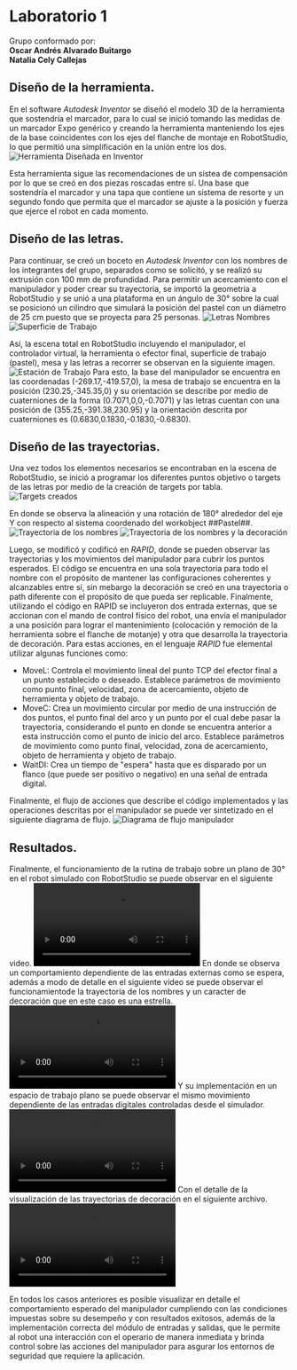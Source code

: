 # Laboratorio 1


Grupo conformado por:\
**Oscar Andrés Alvarado Buitargo**\
**Natalia Cely Callejas**

## Diseño de la herramienta.

En el software *Autodesk Inventor* se diseñó el modelo 3D de la herramienta que sostendría el marcador, para lo cual se inició tomando las medidas de un marcador Expo genérico y creando la herramienta manteniendo los ejes de la base coincidentes con los ejes del flanche de montaje en RobotStudio, lo que permitió una simplificación en la unión entre los dos.\
![Herramienta Diseñada en Inventor](Multimedia/Herramienta.jpeg)

Esta herramienta sigue las recomendaciones de un sistea de compensación por lo que se creó en dos piezas roscadas entre sí. Una base que sostendría el marcador y una tapa que contiene un sistema de resorte y un segundo fondo que permita que el marcador se ajuste a la posición y fuerza que ejerce el robot en cada momento.

## Diseño de las letras.

Para continuar, se creó un boceto en *Autodesk Inventor* con los nombres de los integrantes del grupo, separados como se solicitó, y se realizó su extrusión con 100 mm de profundidad. Para permitir un acercamiento con el manipulador y poder crear su trayectoria, se importó la geometria a RobotStudio y se unió a una plataforma en un ángulo de 30° sobre la cual se posicionó un cilindro que simulará la posición del pastel con un diámetro de 25 cm puesto que se proyecta para 25 personas.
![Letras Nombres](Multimedia/Nombres.jpeg)
![Superficie de Trabajo](Multimedia/Superficie.png)

Así, la escena total en RobotStudio incluyendo el manipulador, el controlador virtual, la herramienta o efector final, superficie de trabajo (pastel), mesa y las letras a recorrer se observan en la siguiente imagen.
![Estación de Trabajo](Multimedia/Station.png)
Para esto, la base del manipulador se encuentra en las coordenadas (-269.17,-419.57,0), la mesa de trabajo se encuentra en la posición (230.25,-345.35,0) y su orientación se describe por medio de cuaterniones de la forma (0.7071,0,0,-0.7071) y las letras cuentan con una posición de (355.25,-391.38,230.95) y la orientación descrita por cuaterniones es (0.6830,0.1830,-0.1830,-0.6830).

## Diseño de las trayectorias.

Una vez todos los elementos necesarios se encontraban en la escena de RobotStudio, se inició a programar los diferentes puntos objetivo o targets de las letras por medio de la creación de targets por tabla.
![Targets creados](Targets.png)

En donde se observa la alineación y una rotación de 180° alrededor del eje Y con respecto al sistema coordenado del workobject ##Pastel##.
![Trayectoria de los nombres](Multimedia/Trayectoria_nombres.png)
![Trayectoria de los nombres y la decoración](Multimedia/Trayectoria_todo.png)

Luego, se modificó y codificó en *RAPID*, donde se pueden observar las trayectorias y los movimientos del manipulador para cubrir los puntos esperados. El código se encuentra en una sola trayectoria para todo el nombre con el propósito de mantener las configuraciones coherentes y alcanzables entre sí, sin mebargo la decoración se creó en una trayectoria o path diferente con el propósito de que pueda ser replicable.
Finalmente, utilizando el código en RAPID se incluyeron dos entrada externas, que se accionan con el mando de control físico del robot, una envía el manipulador a una posición para lograr el mantenimiento (colocación y remoción de la herramienta sobre el flanche de motanje) y otra que desarrolla la trayectoria de decoración.
Para estas acciones, en el lenguaje *RAPID* fue elemental utilizar algunas funciones como:
+ MoveL: Controla el movimiento lineal del punto TCP del efector final a un punto establecido o deseado. Establece parámetros de movimiento como punto final, velocidad, zona de acercamiento, objeto de herramienta y objeto de trabajo.
+ MoveC: Crea un movimiento circular por medio de una instrucción de dos puntos, el punto final del arco y un punto por el cual debe pasar la trayectoria, considerando el punto en donde se encuentra anterior a esta instrucción como el punto de inicio del arco. Establece parámetros de movimiento como punto final, velocidad, zona de acercamiento, objeto de herramienta y objeto de trabajo.
+ WaitDI: Crea un tiempo de "espera" hasta que es disparado por un flanco (que puede ser positivo o negativo) en una señal de entrada digital.

Finalmente, el flujo de acciones que describe el código implementados y las operaciones descritas por el manipulador se puede ver sintetizado en el siguiente diagrama de flujo.
![Diagrama de flujo manipulador]()

## Resultados.

Finalmente, el funcionamiento de la rutina de trabajo sobre un plano de 30° en el robot simulado con RobotStudio se puede observar en el siguiente video.
![Video movimiento en plano 30°](Multimedia/Movimiento-inclinado.mp4)
En donde se observa un comportamiento dependiente de las entradas externas como se espera, además a modo de detalle en el siguiente video se puede observar el funcionamientode la trayectoria de los nombres y un caracter de decoración que en este caso es una estrella.
![Video decoración y nombres en plano 30°](Multimedia/Nombres-inclinado.mp4)
Y su implementación en un espacio de trabajo plano se puede observar el mismo movimiento dependiente de las entradas digitales controladas desde el simulador.
![Video movimiento en plano 0°](Multimedia/Movimiento-Plano.mp4)
Con el detalle de la visualización de las trayectorias de decoración en el siguiente archivo.
![Video decoración y nombres en plano 0°](Multimedia/Nombres_plano.mp4)

En todos los casos anteriores es posible visualizar en detalle el comportamiento esperado del manipulador cumpliendo con las condiciones impuestas sobre su desempeño y con resultados exitosos, además de la implementación correcta del módulo de entradas y salidas, que le permite al robot una interacción con el operario de manera inmediata y brinda control sobre las acciones del manipulador para asgurar los entornos de seguridad que requiere la aplicación.